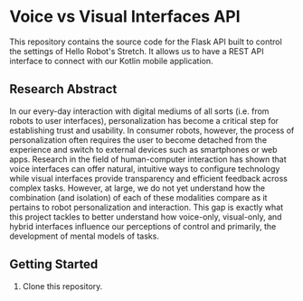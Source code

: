 # Voice vs Visual Interfaces API

This repository contains the source code for the Flask API built to control the settings of Hello Robot's Stretch. It allows us to have a REST API interface to connect with our Kotlin mobile application. 

## Research Abstract 

In our every-day interaction with digital mediums of all sorts (i.e. from robots to user
interfaces), personalization has become a critical step for establishing trust and usability.
In consumer robots, however, the process of personalization often requires the user to
become detached from the experience and switch to external devices such as
smartphones or web apps. Research in the field of human-computer interaction has
shown that voice interfaces can offer natural, intuitive ways to configure technology while
visual interfaces provide transparency and efficient feedback across complex tasks.
However, at large, we do not yet understand how the combination (and isolation) of each
of these modalities compare as it pertains to robot personalization and interaction. This
gap is exactly what this project tackles to better understand how voice-only, visual-only,
and hybrid interfaces influence our perceptions of control and primarily, the development
of mental models of tasks.

## Getting Started 

1. Clone this repository. 


